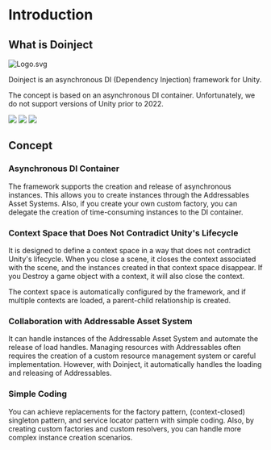 # Introduction

## What is Doinject

![Logo.svg](Logo.svg)

Doinject is an asynchronous DI (Dependency Injection) framework for Unity.

The concept is based on an asynchronous DI container.
Unfortunately, we do not support versions of Unity prior to 2022.

![](https://img.shields.io/badge/unity-2022.3%20or%20later-green?logo=unity)
![](https://img.shields.io/badge/unity-2023.2%20or%20later-green?logo=unity)
![](https://img.shields.io/badge/license-MIT-blue)

## Concept

### Asynchronous DI Container

The framework supports the creation and release of asynchronous instances.
This allows you to create instances through the Addressables Asset Systems.
Also, if you create your own custom factory, you can delegate the creation of time-consuming instances to the DI container.

### Context Space that Does Not Contradict Unity's Lifecycle

It is designed to define a context space in a way that does not contradict Unity's lifecycle.
When you close a scene, it closes the context associated with the scene, and the instances created in that context space disappear.
If you Destroy a game object with a context, it will also close the context.

The context space is automatically configured by the framework, and if multiple contexts are loaded, a parent-child relationship is created.

### Collaboration with Addressable Asset System

It can handle instances of the Addressable Asset System and automate the release of load handles.
Managing resources with Addressables often requires the creation of a custom resource management system or careful implementation.
However, with Doinject, it automatically handles the loading and releasing of Addressables.

### Simple Coding

You can achieve replacements for the factory pattern, (context-closed) singleton pattern, and service locator pattern with simple coding.
Also, by creating custom factories and custom resolvers, you can handle more complex instance creation scenarios.